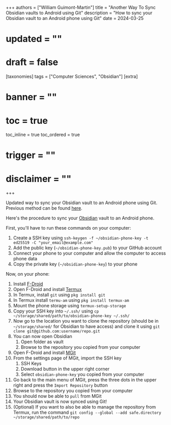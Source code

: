 +++
authors = ["William Guimont-Martin"]
title = "Another Way To Sync Obsidian vaults to Android using Git"
description = "How to sync your Obsidian vault to an Android phone using Git"
date = 2024-03-25
# updated = ""
# draft = false
[taxonomies]
tags = ["Computer Sciences", "Obsidian"]
[extra]
# banner = ""
# toc = true
toc_inline = true
toc_ordered = true
# trigger = ""
# disclaimer = ""
+++

Updated way to sync your Obsidian vault to an Android phone using Git.
Previous method can be found [here](@/blog/2023-07-07-obsidian-android/index.md).

Here's the procedure to sync your <a class="external" href="https://obsidian.md/" target="_blank">Obsidian</a> vault to an Android phone.

First, you'll have to run these commands on your computer:
1. Create a SSH key using `ssh-keygen -f ~/obsidian-phone-key -t ed25519 -C "your_email@example.com"`
2. Add the public key (`~/obsidian-phone-key.pub`) to your GitHub account
3. Connect your phone to your computer and allow the computer to access phone data
4. Copy the private key (`~/obsidian-phone-key`) to your phone

Now, on your phone:
1. Install <a class="external" href="https://f-droid.org/" target="_blank">F-Droid</a>
2. Open F-Droid and install <a class="external" href="https://f-droid.org/packages/com.termux/" target="_blank">Termux</a>
3. In Termux, install `git` using `pkg install git`
4. In Termux install `termu-am` using `pkg install termux-am`
5. Mount the phone storage using `termux-setup-storage`
6. Copy your SSH key into `~/.ssh/` using `cp ~/storage/shared/path/to/obsidian-phone-key ~/.ssh/`
7. Now go to the location you want to clone the repository (should be in `~/storage/shared/` for Obsidian to have access) and clone it using `git clone git@github.com:username/repo.git`
8. You can now open Obsidian
	1. Open folder as vault
	2. Browse to the repository you copied from your computer
9. Open F-Droid and install <a class="external" href="https://f-droid.org/packages/com.manichord.mgit/" target="_blank">MGit</a>
10. From the settings page of MGit, import the SSH key
	1. SSH Keys
	2. Download button in the upper right corner
	3. Select `obsidian-phone-key` you copied from your computer
11. Go back to the main menu of MGit, press the three dots in the upper right and press the `Import Repository` button
12. Browse to the repository you copied from your computer
13. You should now be able to `pull` from MGit
14. Your Obsidian vault is now synced using Git!
15. (Optional) If you want to also be able to manage the repository from Termux, run the command `git config --global --add safe.directory ~/storage/shared/path/to/repo`
